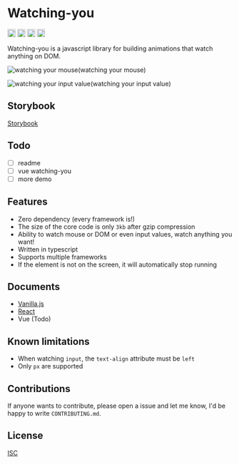 # Watching-you

<a href="https://www.npmjs.com/package/watching-you"><img src="https://badge.fury.io/js/watching-you.svg" alt="npm version" height="18"></a>
<a href="https://github.com/jj811208/watching-you/actions/workflows/deploy-storybook.yml"><img src="https://github.com/jj811208/watching-you/actions/workflows/deploy-storybook.yml/badge.svg" alt="deploy-storybook" height="18"></a>
<a href="https://github.com/jj811208/watching-you/actions/workflows/npm-publish-core.yml"><img src="https://github.com/jj811208/watching-you/actions/workflows/npm-publish-core.yml/badge.svg" alt="npm-publish-core" height="18"></a>
<a href="https://github.com/jj811208/watching-you/actions/workflows/npm-publish-react.yml"><img src="https://github.com/jj811208/watching-you/actions/workflows/npm-publish-react.yml/badge.svg" alt="npm-publish-react" height="18"></a>

Watching-you is a javascript library for building animations that watch anything on DOM.

![watching your mouse](https://github.com/jj811208/watching-you/blob/main/static/1.gif)(watching your mouse)

![watching your input value](https://github.com/jj811208/watching-you/blob/main/static/2.gif)(watching your input value)

## Storybook

<a href="https://jj811208.github.io/watching-you" target="_blank">Storybook</a>

## Todo

- [ ] readme
- [ ] vue watching-you
- [ ] more demo

## Features

- Zero dependency (every framework is!)
- The size of the core code is only `3kb` after gzip compression
- Ability to watch mouse or DOM or even input values, watch anything you want!
- Written in typescript
- Supports multiple frameworks
- If the element is not on the screen, it will automatically stop running

## Documents

- [Vanilla.js](https://github.com/jj811208/watching-you/tree/main/packages/core)
- [React](https://github.com/jj811208/watching-you/tree/main/packages/react)
- Vue (Todo)
<!-- - [Vue](https://github.com/jj811208/watching-you/blob/main/packages/vue) -->

## Known limitations

- When watching `input`, the `text-align` attribute must be `left`
- Only `px` are supported

## Contributions

If anyone wants to contribute, please open a issue and let me know, I'd be happy to write `CONTRIBUTING.md`.

## License

[ISC](https://github.com/jj811208/watching-you/blob/main/LICENSE.md)